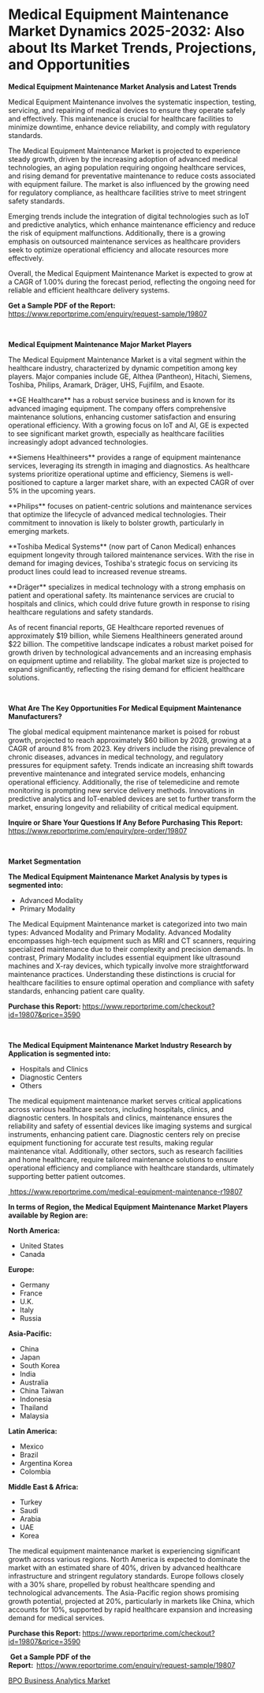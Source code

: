 <p><h1>Medical Equipment Maintenance Market Dynamics 2025-2032: Also about Its Market Trends, Projections, and Opportunities</h1></p><p><strong>Medical Equipment Maintenance Market Analysis and Latest Trends</strong></p>
<p><p>Medical Equipment Maintenance involves the systematic inspection, testing, servicing, and repairing of medical devices to ensure they operate safely and effectively. This maintenance is crucial for healthcare facilities to minimize downtime, enhance device reliability, and comply with regulatory standards. </p><p>The Medical Equipment Maintenance Market is projected to experience steady growth, driven by the increasing adoption of advanced medical technologies, an aging population requiring ongoing healthcare services, and rising demand for preventative maintenance to reduce costs associated with equipment failure. The market is also influenced by the growing need for regulatory compliance, as healthcare facilities strive to meet stringent safety standards. </p><p>Emerging trends include the integration of digital technologies such as IoT and predictive analytics, which enhance maintenance efficiency and reduce the risk of equipment malfunctions. Additionally, there is a growing emphasis on outsourced maintenance services as healthcare providers seek to optimize operational efficiency and allocate resources more effectively. </p><p>Overall, the Medical Equipment Maintenance Market is expected to grow at a CAGR of 1.00% during the forecast period, reflecting the ongoing need for reliable and efficient healthcare delivery systems.</p></p>
<p><strong>Get a Sample PDF of the Report:&nbsp;</strong> <a href="https://www.reportprime.com/enquiry/request-sample/19807?utm_campaign=3105&utm_medium=2&utm_source=Github&utm_content=ia&utm_term=20032025&utm_id=medical-equipment-maintenance">https://www.reportprime.com/enquiry/request-sample/19807</a></p>
<p>&nbsp;</p>
<p><strong>Medical Equipment Maintenance Major Market Players</strong></p>
<p><p>The Medical Equipment Maintenance Market is a vital segment within the healthcare industry, characterized by dynamic competition among key players. Major companies include GE, Althea (Pantheon), Hitachi, Siemens, Toshiba, Philips, Aramark, Dräger, UHS, Fujifilm, and Esaote.</p><p>**GE Healthcare** has a robust service business and is known for its advanced imaging equipment. The company offers comprehensive maintenance solutions, enhancing customer satisfaction and ensuring operational efficiency. With a growing focus on IoT and AI, GE is expected to see significant market growth, especially as healthcare facilities increasingly adopt advanced technologies.</p><p>**Siemens Healthineers** provides a range of equipment maintenance services, leveraging its strength in imaging and diagnostics. As healthcare systems prioritize operational uptime and efficiency, Siemens is well-positioned to capture a larger market share, with an expected CAGR of over 5% in the upcoming years.</p><p>**Philips** focuses on patient-centric solutions and maintenance services that optimize the lifecycle of advanced medical technologies. Their commitment to innovation is likely to bolster growth, particularly in emerging markets.</p><p>**Toshiba Medical Systems** (now part of Canon Medical) enhances equipment longevity through tailored maintenance services. With the rise in demand for imaging devices, Toshiba's strategic focus on servicing its product lines could lead to increased revenue streams.</p><p>**Dräger** specializes in medical technology with a strong emphasis on patient and operational safety. Its maintenance services are crucial to hospitals and clinics, which could drive future growth in response to rising healthcare regulations and safety standards.</p><p>As of recent financial reports, GE Healthcare reported revenues of approximately $19 billion, while Siemens Healthineers generated around $22 billion. The competitive landscape indicates a robust market poised for growth driven by technological advancements and an increasing emphasis on equipment uptime and reliability. The global market size is projected to expand significantly, reflecting the rising demand for efficient healthcare solutions.</p></p>
<p>&nbsp;</p>
<p><strong>What Are The Key Opportunities For Medical Equipment Maintenance Manufacturers?</strong></p>
<p><p>The global medical equipment maintenance market is poised for robust growth, projected to reach approximately $60 billion by 2028, growing at a CAGR of around 8% from 2023. Key drivers include the rising prevalence of chronic diseases, advances in medical technology, and regulatory pressures for equipment safety. Trends indicate an increasing shift towards preventive maintenance and integrated service models, enhancing operational efficiency. Additionally, the rise of telemedicine and remote monitoring is prompting new service delivery methods. Innovations in predictive analytics and IoT-enabled devices are set to further transform the market, ensuring longevity and reliability of critical medical equipment.</p></p>
<p><strong>Inquire or Share Your Questions If Any Before Purchasing This Report:</strong> <a href="https://www.reportprime.com/enquiry/pre-order/19807?utm_campaign=3105&utm_medium=2&utm_source=Github&utm_content=ia&utm_term=20032025&utm_id=medical-equipment-maintenance">https://www.reportprime.com/enquiry/pre-order/19807</a></p>
<p>&nbsp;</p>
<p><strong>Market Segmentation</strong></p>
<p><strong>The Medical Equipment Maintenance Market Analysis by types is segmented into:</strong></p>
<p><ul><li>Advanced Modality</li><li>Primary Modality</li></ul></p>
<p><p>The Medical Equipment Maintenance market is categorized into two main types: Advanced Modality and Primary Modality. Advanced Modality encompasses high-tech equipment such as MRI and CT scanners, requiring specialized maintenance due to their complexity and precision demands. In contrast, Primary Modality includes essential equipment like ultrasound machines and X-ray devices, which typically involve more straightforward maintenance practices. Understanding these distinctions is crucial for healthcare facilities to ensure optimal operation and compliance with safety standards, enhancing patient care quality.</p></p>
<p><strong>Purchase this Report:&nbsp;</strong><a href="https://www.reportprime.com/checkout?id=19807&price=3590&utm_campaign=3105&utm_medium=2&utm_source=Github&utm_content=ia&utm_term=20032025&utm_id=medical-equipment-maintenance">https://www.reportprime.com/checkout?id=19807&price=3590</a></p>
<p>&nbsp;</p>
<p><strong>The Medical Equipment Maintenance Market Industry Research by Application is segmented into:</strong></p>
<p><ul><li>Hospitals and Clinics</li><li>Diagnostic Centers</li><li>Others</li></ul></p>
<p><p>The medical equipment maintenance market serves critical applications across various healthcare sectors, including hospitals, clinics, and diagnostic centers. In hospitals and clinics, maintenance ensures the reliability and safety of essential devices like imaging systems and surgical instruments, enhancing patient care. Diagnostic centers rely on precise equipment functioning for accurate test results, making regular maintenance vital. Additionally, other sectors, such as research facilities and home healthcare, require tailored maintenance solutions to ensure operational efficiency and compliance with healthcare standards, ultimately supporting better patient outcomes.</p></p>
<p><a href="https://www.reportprime.com/medical-equipment-maintenance-r19807?utm_campaign=3105&utm_medium=2&utm_source=Github&utm_content=ia&utm_term=20032025&utm_id=medical-equipment-maintenance">&nbsp;https://www.reportprime.com/medical-equipment-maintenance-r19807</a></p>
<p><strong>In terms of Region, the Medical Equipment Maintenance Market Players available by Region are:</strong></p>
<p>
    <p> <strong> North America: </strong>
        <ul>
            <li>United States</li>
            <li>Canada</li>
        </ul>
        </p> 
    <p> <strong> Europe: </strong>
        <ul>
            <li>Germany</li>
            <li>France</li>
            <li>U.K.</li>
            <li>Italy</li>
            <li>Russia</li>
        </ul>
        </p> 
    <p> <strong> Asia-Pacific: </strong>
        <ul>
            <li>China</li>
            <li>Japan</li>
            <li>South Korea</li>
            <li>India</li>
            <li>Australia</li>
            <li>China Taiwan</li>
            <li>Indonesia</li>
            <li>Thailand</li>
            <li>Malaysia</li>
        </ul>
        </p> 
    <p> <strong> Latin America: </strong>
        <ul>
            <li>Mexico</li>
            <li>Brazil</li>
            <li>Argentina Korea</li>
            <li>Colombia</li>
        </ul>
        </p> 
    <p> <strong> Middle East & Africa: </strong>
        <ul>
            <li>Turkey</li>
            <li>Saudi</li>
            <li>Arabia</li>
            <li>UAE</li>
            <li>Korea</li>
        </ul>
    </p>
    </p>
<p><p>The medical equipment maintenance market is experiencing significant growth across various regions. North America is expected to dominate the market with an estimated share of 40%, driven by advanced healthcare infrastructure and stringent regulatory standards. Europe follows closely with a 30% share, propelled by robust healthcare spending and technological advancements. The Asia-Pacific region shows promising growth potential, projected at 20%, particularly in markets like China, which accounts for 10%, supported by rapid healthcare expansion and increasing demand for medical services.</p></p>
<p><strong>Purchase this Report: </strong><a href="https://www.reportprime.com/checkout?id=19807&price=3590&utm_campaign=3105&utm_medium=2&utm_source=Github&utm_content=ia&utm_term=20032025&utm_id=medical-equipment-maintenance">https://www.reportprime.com/checkout?id=19807&price=3590</a></p>
<p>&nbsp;<strong>Get a Sample PDF of the Report:&nbsp;&nbsp;</strong><a href="https://www.reportprime.com/enquiry/request-sample/19807?utm_campaign=3105&utm_medium=2&utm_source=Github&utm_content=ia&utm_term=20032025&utm_id=medical-equipment-maintenance">https://www.reportprime.com/enquiry/request-sample/19807</a></p>
<p><strong></strong></p>
<p><p><a href="https://github.com/shadnfamoza/Market-Research-Report-List-1/blob/main/bpo-business-analytics-market.md?utm_campaign=3105&utm_medium=2&utm_source=Github&utm_content=ia&utm_term=20032025&utm_id=medical-equipment-maintenance">BPO Business Analytics Market</a></p></p>